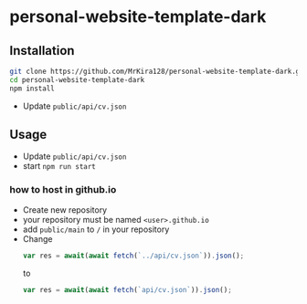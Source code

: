 # personal-website-template-dark

## Installation
``` bash 
git clone https://github.com/MrKira128/personal-website-template-dark.git
cd personal-website-template-dark
npm install
```
- Update `public/api/cv.json`

## Usage
- Update `public/api/cv.json`
- start `npm run start`

### how to host in github.io
- Create new repository
- your repository must be named `<user>.github.io`
- add `public/main` to `/` in your repository
- Change 
  	```js
	var res = await(await fetch(`../api/cv.json`)).json();
	```
	to 
	```js
	var res = await(await fetch(`api/cv.json`)).json();
	```
